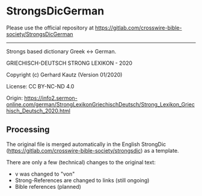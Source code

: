 # StrongsDicGerman

Please use the official repository at https://gitlab.com/crosswire-bible-society/StrongsDicGerman

-----

Strongs based dictionary Greek <-> German.

 GRIECHISCH-DEUTSCH STRONG LEXIKON - 2020   
 
 Copyright (c) Gerhard Kautz     (Version 01/2020)
 
License: CC BY-NC-ND 4.0

Origin: https://info2.sermon-online.com/german/StrongLexikonGriechischDeutsch/Strong_Lexikon_Griechisch_Deutsch_2020.html

##  Processing

The original file is merged automatically in the English StrongDic (https://gitlab.com/crosswire-bible-society/strongsdic) as a template. 

There are only a few (technical) changes to the original text: 
* v was changed to "von"
* Strong-References are changed to links (still ongoing)
* Bible references (planned)

